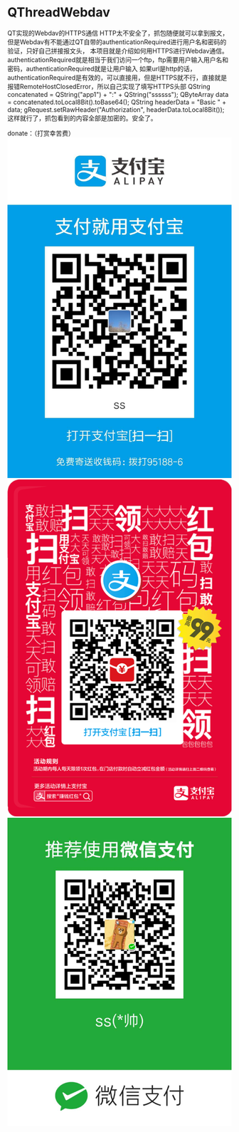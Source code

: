 # QThreadWebdav
QT实现的Webdav的HTTPS通信
HTTP太不安全了，抓包随便就可以拿到报文，但是Webdav有不能通过QT自带的authenticationRequired进行用户名和密码的验证，只好自己拼接报文头，
本项目就是介绍如何用HTTPS进行Webdav通信。
authenticationRequired就是相当于我们访问一个ftp，ftp需要用户输入用户名和密码，authenticationRequired就是让用户输入
如果url是http的话，authenticationRequired是有效的，可以直接用，但是HTTPS就不行，直接就是报错RemoteHostClosedError，所以自己实现了填写HTTPS头部
    QString concatenated = QString("app1") + ":" + QString("ssssss");
    QByteArray data = concatenated.toLocal8Bit().toBase64();
    QString headerData = "Basic " + data;
    gRequest.setRawHeader("Authorization", headerData.toLocal8Bit());
这样就行了，抓包看到的内容全部是加密的。安全了。


donate：（打赏幸苦费）
![image](https://github.com/buptis073114/TestAndroidJNI/blob/master/1130108806.jpg)
![image](https://github.com/buptis073114/TestAndroidJNI/blob/master/1381875294.jpg)
![image](https://github.com/buptis073114/TestAndroidJNI/blob/master/77042545.jpg)
